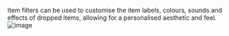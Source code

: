 Item filters can be used to customise the item labels, colours, sounds and effects of dropped items, allowing for a personalised aesthetic and feel.
![image](https://user-images.githubusercontent.com/96345719/191262961-8f84fac6-f6c7-4a4b-ad88-aadb4df9bed4.png)
